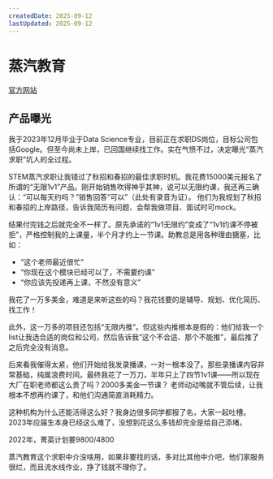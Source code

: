 ```yaml
---
createdDate: 2025-09-12
lastUpdated: 2025-09-12
---
```

# 蒸汽教育

[官方网站](https://www.stemcareergroup.com/)

## 产品曝光

我于2023年12月毕业于Data Science专业，目前正在求职DS岗位，目标公司包括Google。但至今尚未上岸，已回国继续找工作。实在气愤不过，决定曝光“蒸汽求职”坑人的全过程。

STEM蒸汽求职让我错过了秋招和春招的最佳求职时机。我花费15000美元报名了所谓的“无限1v1”产品。刚开始销售吹得神乎其神，说可以无限约课，我还再三确认：“可以每天约吗？”销售回答“可以”（此处有录音为证）。
他们为我规划了秋招和春招的上岸路径，告诉我简历有问题、会帮我做项目、面试时可mock。

结果付完钱之后就完全不一样了。原先承诺的“1v1无限约”变成了“1v1约课不停被拒”，严格控制我的上课量，半个月才约上一节课。助教总是用各种理由搪塞，比如：
- “这个老师最近很忙”
- “你现在这个模块已经可以了，不需要约课”
- “你应该先投递再上课，不然没有意义”

我花了一万多美金，难道是来听这些的吗？我花钱要的是辅导、规划、优化简历、找工作！

此外，这一万多的项目还包括“无限内推”。但这些内推根本是假的：他们给我一个list让我选合适的岗位和公司，然后告诉我“这个不合适、那个不能推”，最后推了之后完全没有消息。

后来看我催得太紧，他们开始给我发录播课，一对一根本没了。那些录播课内容非常基础，纯属浪费时间。最终我花了一万刀，半年只上了四节1v1课——所以现在大厂在职老师都这么贵了吗？2000多美金一节课？
老师动动嘴就不管后续，让我根本不想再约课了，和他们沟通简直消耗精力。

这种机构为什么还能活得这么好？我身边很多同学都报了名，大家一起吐槽。
2023年应届生本身已经这么难了，没想到花这么多钱却完全是给自己添堵。

2022年，菁英计划要9800/4800

蒸汽教育这个求职中介没啥用，如果非要找的话，多对比其他中介吧，他们家服务很烂，而且流水线作业，挣了钱就不理你了。
